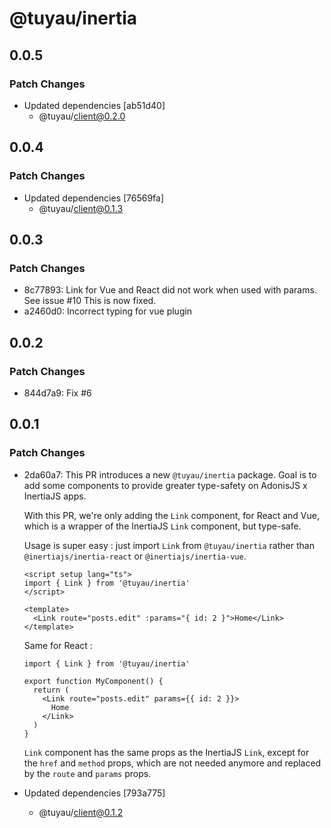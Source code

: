 # @tuyau/inertia

## 0.0.5

### Patch Changes

- Updated dependencies [ab51d40]
  - @tuyau/client@0.2.0

## 0.0.4

### Patch Changes

- Updated dependencies [76569fa]
  - @tuyau/client@0.1.3

## 0.0.3

### Patch Changes

- 8c77893: Link for Vue and React did not work when used with params. See issue #10
  This is now fixed.
- a2460d0: Incorrect typing for vue plugin

## 0.0.2

### Patch Changes

- 844d7a9: Fix #6

## 0.0.1

### Patch Changes

- 2da60a7: This PR introduces a new `@tuyau/inertia` package. Goal is to add some components to provide greater type-safety on AdonisJS x InertiaJS apps.

  With this PR, we're only adding the `Link` component, for React and Vue, which is a wrapper of the InertiaJS `Link` component, but type-safe.

  Usage is super easy : just import `Link` from `@tuyau/inertia` rather than `@inertiajs/inertia-react` or `@inertiajs/inertia-vue`.

  ```vue
  <script setup lang="ts">
  import { Link } from '@tuyau/inertia'
  </script>

  <template>
    <Link route="posts.edit" :params="{ id: 2 }">Home</Link>
  </template>
  ```

  Same for React :

  ```tsx
  import { Link } from '@tuyau/inertia'

  export function MyComponent() {
    return (
      <Link route="posts.edit" params={{ id: 2 }}>
        Home
      </Link>
    )
  }
  ```

  `Link` component has the same props as the InertiaJS `Link`, except for the `href` and `method` props, which are not needed anymore and replaced by the `route` and `params` props.

- Updated dependencies [793a775]
  - @tuyau/client@0.1.2
